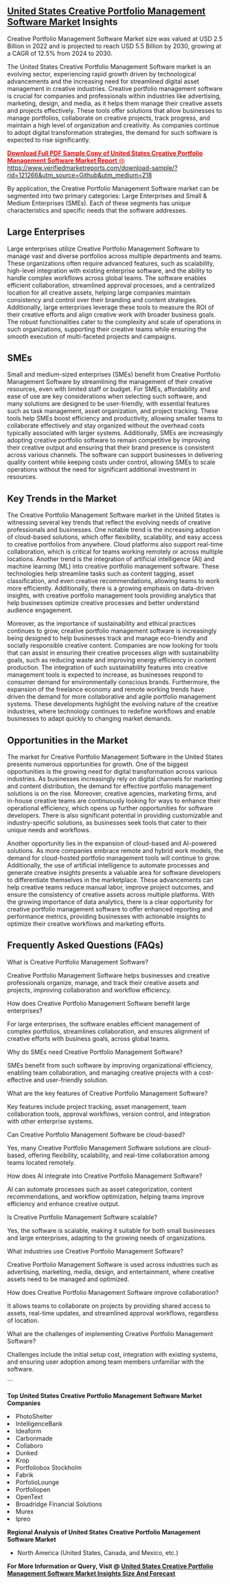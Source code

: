 <h2><a href="https://www.verifiedmarketreports.com/download-sample/?rid=121266&amp;utm_source=Github&amp;utm_medium=218" target="_blank">United States Creative Portfolio Management Software Market</a> Insights</h2><p>Creative Portfolio Management Software Market size was valued at USD 2.5 Billion in 2022 and is projected to reach USD 5.5 Billion by 2030, growing at a CAGR of 12.5% from 2024 to 2030.</p><p> <p>The United States Creative Portfolio Management Software market is an evolving sector, experiencing rapid growth driven by technological advancements and the increasing need for streamlined digital asset management in creative industries. Creative portfolio management software is crucial for companies and professionals within industries like advertising, marketing, design, and media, as it helps them manage their creative assets and projects effectively. These tools offer solutions that allow businesses to manage portfolios, collaborate on creative projects, track progress, and maintain a high level of organization and creativity. As companies continue to adopt digital transformation strategies, the demand for such software is expected to rise significantly. <a href="#"><p><span class=""><span style="color: #ff0000;"><strong>Download Full PDF Sample Copy of United States Creative Portfolio Management Software Market Report</strong> @ </span><a href="https://www.verifiedmarketreports.com/download-sample/?rid=121266&amp;utm_source=Github&amp;utm_medium=218" target="_blank">https://www.verifiedmarketreports.com/download-sample/?rid=121266&amp;utm_source=Github&amp;utm_medium=218</a></span></p></a></p> <p>By application, the Creative Portfolio Management Software market can be segmented into two primary categories: Large Enterprises and Small & Medium Enterprises (SMEs). Each of these segments has unique characteristics and specific needs that the software addresses.</p> <h2>Large Enterprises</h2> <p>Large enterprises utilize Creative Portfolio Management Software to manage vast and diverse portfolios across multiple departments and teams. These organizations often require advanced features, such as scalability, high-level integration with existing enterprise software, and the ability to handle complex workflows across global teams. The software enables efficient collaboration, streamlined approval processes, and a centralized location for all creative assets, helping large companies maintain consistency and control over their branding and content strategies. Additionally, large enterprises leverage these tools to measure the ROI of their creative efforts and align creative work with broader business goals. The robust functionalities cater to the complexity and scale of operations in such organizations, supporting their creative teams while ensuring the smooth execution of multi-faceted projects and campaigns.</p> <h2>SMEs</h2> <p>Small and medium-sized enterprises (SMEs) benefit from Creative Portfolio Management Software by streamlining the management of their creative resources, even with limited staff or budget. For SMEs, affordability and ease of use are key considerations when selecting such software, and many solutions are designed to be user-friendly, with essential features such as task management, asset organization, and project tracking. These tools help SMEs boost efficiency and productivity, allowing smaller teams to collaborate effectively and stay organized without the overhead costs typically associated with larger systems. Additionally, SMEs are increasingly adopting creative portfolio software to remain competitive by improving their creative output and ensuring that their brand presence is consistent across various channels. The software can support businesses in delivering quality content while keeping costs under control, allowing SMEs to scale operations without the need for significant additional investment in resources.</p> <h2>Key Trends in the Market</h2> <p>The Creative Portfolio Management Software market in the United States is witnessing several key trends that reflect the evolving needs of creative professionals and businesses. One notable trend is the increasing adoption of cloud-based solutions, which offer flexibility, scalability, and easy access to creative portfolios from anywhere. Cloud platforms also support real-time collaboration, which is critical for teams working remotely or across multiple locations. Another trend is the integration of artificial intelligence (AI) and machine learning (ML) into creative portfolio management software. These technologies help streamline tasks such as content tagging, asset classification, and even creative recommendations, allowing teams to work more efficiently. Additionally, there is a growing emphasis on data-driven insights, with creative portfolio management tools providing analytics that help businesses optimize creative processes and better understand audience engagement.</p> <p>Moreover, as the importance of sustainability and ethical practices continues to grow, creative portfolio management software is increasingly being designed to help businesses track and manage eco-friendly and socially responsible creative content. Companies are now looking for tools that can assist in ensuring their creative processes align with sustainability goals, such as reducing waste and improving energy efficiency in content production. The integration of such sustainability features into creative management tools is expected to increase, as businesses respond to consumer demand for environmentally conscious brands. Furthermore, the expansion of the freelance economy and remote working trends have driven the demand for more collaborative and agile portfolio management systems. These developments highlight the evolving nature of the creative industries, where technology continues to redefine workflows and enable businesses to adapt quickly to changing market demands.</p> <h2>Opportunities in the Market</h2> <p>The market for Creative Portfolio Management Software in the United States presents numerous opportunities for growth. One of the biggest opportunities is the growing need for digital transformation across various industries. As businesses increasingly rely on digital channels for marketing and content distribution, the demand for effective portfolio management solutions is on the rise. Moreover, creative agencies, marketing firms, and in-house creative teams are continuously looking for ways to enhance their operational efficiency, which opens up further opportunities for software developers. There is also significant potential in providing customizable and industry-specific solutions, as businesses seek tools that cater to their unique needs and workflows.</p> <p>Another opportunity lies in the expansion of cloud-based and AI-powered solutions. As more companies embrace remote and hybrid work models, the demand for cloud-hosted portfolio management tools will continue to grow. Additionally, the use of artificial intelligence to automate processes and generate creative insights presents a valuable area for software developers to differentiate themselves in the marketplace. These advancements can help creative teams reduce manual labor, improve project outcomes, and ensure the consistency of creative assets across multiple platforms. With the growing importance of data analytics, there is a clear opportunity for creative portfolio management software to offer enhanced reporting and performance metrics, providing businesses with actionable insights to optimize their creative workflows and marketing efforts.</p> <h2>Frequently Asked Questions (FAQs)</h2> <p>What is Creative Portfolio Management Software?</p> <p>Creative Portfolio Management Software helps businesses and creative professionals organize, manage, and track their creative assets and projects, improving collaboration and workflow efficiency.</p> <p>How does Creative Portfolio Management Software benefit large enterprises?</p> <p>For large enterprises, the software enables efficient management of complex portfolios, streamlines collaboration, and ensures alignment of creative efforts with business goals, across global teams.</p> <p>Why do SMEs need Creative Portfolio Management Software?</p> <p>SMEs benefit from such software by improving organizational efficiency, enabling team collaboration, and managing creative projects with a cost-effective and user-friendly solution.</p> <p>What are the key features of Creative Portfolio Management Software?</p> <p>Key features include project tracking, asset management, team collaboration tools, approval workflows, version control, and integration with other enterprise systems.</p> <p>Can Creative Portfolio Management Software be cloud-based?</p> <p>Yes, many Creative Portfolio Management Software solutions are cloud-based, offering flexibility, scalability, and real-time collaboration among teams located remotely.</p> <p>How does AI integrate into Creative Portfolio Management Software?</p> <p>AI can automate processes such as asset categorization, content recommendations, and workflow optimization, helping teams improve efficiency and enhance creative output.</p> <p>Is Creative Portfolio Management Software scalable?</p> <p>Yes, the software is scalable, making it suitable for both small businesses and large enterprises, adapting to the growing needs of organizations.</p> <p>What industries use Creative Portfolio Management Software?</p> <p>Creative Portfolio Management Software is used across industries such as advertising, marketing, media, design, and entertainment, where creative assets need to be managed and optimized.</p> <p>How does Creative Portfolio Management Software improve collaboration?</p> <p>It allows teams to collaborate on projects by providing shared access to assets, real-time updates, and streamlined approval workflows, regardless of location.</p> <p>What are the challenges of implementing Creative Portfolio Management Software?</p> <p>Challenges include the initial setup cost, integration with existing systems, and ensuring user adoption among team members unfamiliar with the software.</p> ```</p><p><strong>Top United States Creative Portfolio Management Software Market Companies</strong></p><div data-test-id=""><p><li>PhotoShelter</li><li> IntelligenceBank</li><li> Ideaform</li><li> Carbonmade</li><li> Collaboro</li><li> Dunked</li><li> Krop</li><li> Portfoliobox Stockholm</li><li> Fabrik</li><li> PorfolioLounge</li><li> Portfoliopen</li><li> OpenText</li><li> Broadridge Financial Solutions</li><li> Murex</li><li> Ipreo</li></p><div><strong>Regional Analysis of&nbsp;United States Creative Portfolio Management Software Market</strong></div><ul><li dir="ltr"><p dir="ltr">North America&nbsp;(United States, Canada, and Mexico, etc.)</p></li></ul><p><strong>For More Information or Query, Visit @&nbsp;</strong><strong><a href="https://www.verifiedmarketreports.com/product/global-creative-portfolio-management-software-market-2019-by-company-regions-type-and-application-forecast-to-2024/?utm_source=Github&amp;utm_medium=218" target="_blank">United States Creative Portfolio Management Software Market Insights Size And Forecast</a></strong></p></div>
